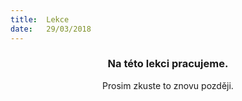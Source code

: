 ```yaml
---
title:  Lekce
date:   29/03/2018
---
```


### <center>Na této lekci pracujeme.</center>
<center>Prosim zkuste to znovu později.</center>